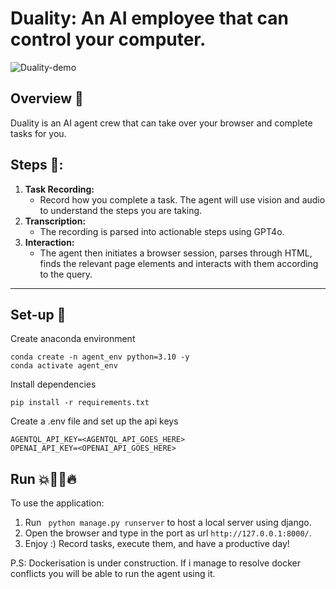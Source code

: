 # Duality: An AI employee that can control your computer.
![Duality-demo](https://github.com/user-attachments/assets/3d9fa8c5-fd6a-4cac-b392-f817ebab7481)

## Overview 🔎
Duality is an AI agent crew that can take over your browser and complete tasks for you. 

## Steps 🧰:
1. **Task Recording:**
    - Record how you complete a task. The agent will use vision and audio to understand the steps you are taking.
2. **Transcription:**
    - The recording is parsed into actionable steps using GPT4o.
3. **Interaction:**
    - The agent then initiates a browser session, parses through HTML, finds the relevant page elements and interacts with them according to the query.

---

## Set-up 🔧
Create anaconda environment
```
conda create -n agent_env python=3.10 -y 
conda activate agent_env
```

Install dependencies
```
pip install -r requirements.txt
```

Create a .env file and set up the api keys
```
AGENTQL_API_KEY=<AGENTQL_API_GOES_HERE>
OPENAI_API_KEY=<OPENAI_API_GOES_HERE>
```

## Run 💥🏃‍♂️🔥
To use the application:
1. Run ``` python manage.py runserver``` to host a local server using django.
2. Open the browser and type in the port as url ```http://127.0.0.1:8000/```.
3. Enjoy :) Record tasks, execute them, and have a productive day!

P.S: Dockerisation is under construction. If i manage to resolve docker conflicts you will be able to run the agent using it.
